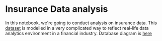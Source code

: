 # Insurance Data analysis

In this notebook, we're going to conduct analysis on insurance data. This [dataset](https://github.com/Domskii/Data_analysis_Portfolio/blob/main/Insurance%20Dataset/CREATE%2BInsurance%2BDatabase%20(1).sql) is modelled in a very complicated way to reflect real-life data analytics environment in a financial industry. Database diagram is [here](https://github.com/Domskii/Data_analysis_Portfolio/blob/main/Insurance%20Dataset/Insurance%2BDatabase%2BDiagram%2B-%2BAnnotated%20(1).pdf)

